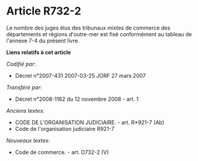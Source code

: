 # Article R732-2

Le nombre des juges élus des tribunaux mixtes de commerce des départements et régions d'outre-mer est fixé conformément au
tableau de l'annexe 7-4 du présent livre.

**Liens relatifs à cet article**

_Codifié par_:

  - Décret n°2007-431 2007-03-25 JORF 27 mars 2007

_Transféré par_:

  - Décret n°2008-1162 du 12 novembre 2008 - art. 1

_Anciens textes_:

  - CODE DE L'ORGANISATION JUDICIAIRE. - art. R*921-7 (Ab)
  - Code de l'organisation judiciaire R921-7

_Nouveaux textes_:

  - Code de commerce. - art. D732-2 (V)
